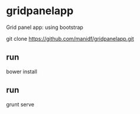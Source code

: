 gridpanelapp
============

Grid panel app: using bootstrap

git clone https://github.com/manidf/gridpanelapp.git

## run
bower install

## run
grunt serve
